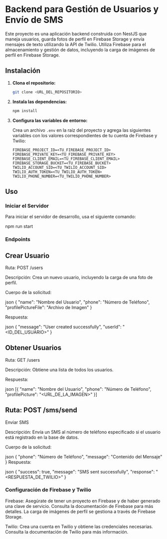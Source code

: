 # Backend para Gestión de Usuarios y Envío de SMS

Este proyecto es una aplicación backend construida con NestJS que maneja usuarios, guarda fotos de perfil en Firebase Storage y envía mensajes de texto utilizando la API de Twilio. Utiliza Firebase para el almacenamiento y gestión de datos, incluyendo la carga de imágenes de perfil en Firebase Storage.

## Instalación

1. **Clona el repositorio:**

   ```bash
   git clone <URL_DEL_REPOSITORIO>
   ```

2. **Instala las dependencias:**

   ```bash
   npm install
   ```

3. **Configura las variables de entorno:**

   Crea un archivo `.env` en la raíz del proyecto y agrega las siguientes variables con los valores correspondientes de tu cuenta de Firebase y Twilio:

   ```env
   FIREBASE_PROJECT_ID=<TU_FIREBASE_PROJECT_ID>
   FIREBASE_PRIVATE_KEY=<TU_FIREBASE_PRIVATE_KEY>
   FIREBASE_CLIENT_EMAIL=<TU_FIREBASE_CLIENT_EMAIL>
   FIREBASE_STORAGE_BUCKET=<TU_FIREBASE_BUCKET>
   TWILIO_ACCOUNT_SID=<TU_TWILIO_ACCOUNT_SID>
   TWILIO_AUTH_TOKEN=<TU_TWILIO_AUTH_TOKEN>
   TWILIO_PHONE_NUMBER=<TU_TWILIO_PHONE_NUMBER>
   ```

## Uso

### Iniciar el Servidor

Para iniciar el servidor de desarrollo, usa el siguiente comando:

npm run start






### Endpoints

## Crear Usuario

Ruta: POST /users

Descripción: Crea un nuevo usuario, incluyendo la carga de una foto de perfil.

Cuerpo de la solicitud:

json
{
"name": "Nombre del Usuario",
"phone": "Número de Teléfono",
"profilePictureFile": "Archivo de Imagen"
}

Respuesta:

json
{
"message": "User created successfully",
"userId": "<ID_DEL_USUARIO>"
}

## Obtener Usuarios

Ruta: GET /users

Descripción: Obtiene una lista de todos los usuarios.

Respuesta:

json
[{
"name": "Nombre del Usuario",
"phone": "Número de Teléfono",
"profilePicture": "<URL_DE_LA_IMAGEN>"
}]

## Ruta: POST /sms/send

Enviar SMS

Descripción: Envía un SMS al número de teléfono especificado si el usuario está registrado en la base de datos.

Cuerpo de la solicitud:

json
{
"phone": "Número de Teléfono",
"message": "Contenido del Mensaje"
}
Respuesta:

json
{
"success": true,
"message": "SMS sent successfully",
"response": "<RESPUESTA_DE_TWILIO>"
}

### Configuración de Firebase y Twilio

Firebase: Asegúrate de tener un proyecto en Firebase y de haber generado una clave de servicio. Consulta la documentación de Firebase para más detalles. La carga de imágenes de perfil se gestiona a través de Firebase Storage.

Twilio: Crea una cuenta en Twilio y obtiene las credenciales necesarias. Consulta la documentación de Twilio para más información.
